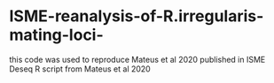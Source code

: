 # ISME-reanalysis-of-R.irregularis-mating-loci-
this code was used to reproduce Mateus et al 2020 published in ISME
Deseq R script from Mateus et al 2020 
